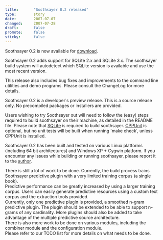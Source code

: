 ```yaml
---
title:       "Soothsayer 0.2 released"
type:        story
date:        2007-07-07
changed:     2007-07-28
draft:       false
promote:     false
sticky:      false
---
```


Soothsayer 0.2 is now available for [download](/download/).

Soothsayer 0.2 adds support for SQLite 2.x and SQLite 3.x. The soothsayer build system will autodetect which SQLite version is available and use the most recent version.

This release also includes bug fixes and improvements to the command line utilities and demo programs. Please consult the ChangeLog for more details.

Soothsayer 0.2 is a developer's preview release. This is a source release only. No precompiled packages or installers are provided.

<!--more-->

Users wishing to try Soothsayer out will need to follow the (easy) steps required to build soothsayer on their machine, as detailed in the README file. Please note that <a href="?q=node/17">SQLite</a> is required to build soothsayer. <a href="?q=node/17">CPPUnit</a> is optional, but no unit tests will be built when running `make check', unless CPPUnit is installed.

Soothsayer 0.2 has been built and tested on various Linux platforms (including 64 bit architectures) and Windows XP + Cygwin platform. If you encounter any issues while building or running soothsayer, please report it to the [author](/contact/).

There is still a lot of work to be done. Currently, the build process trains Soothsayer predictive plugin with a very limited training corpus (a single book).  
Predictive performance can be greatly increased by using a larger training corpus. Users can easily generate predictive resources using a custom text corpus and the extraction tools provided.  
Currently, only one predictive plugin is provided, a smoothed n-gram predictive plugin. The plugin should be extended to be able to support n-grams of any cardinality. More plugins should also be added to take advantage of the multiple predictive source architecture.  
There is also more work to be done on various modules, including the combiner module and the configuration module.  
Please refer to our TODO list for more details on what needs to be done.
